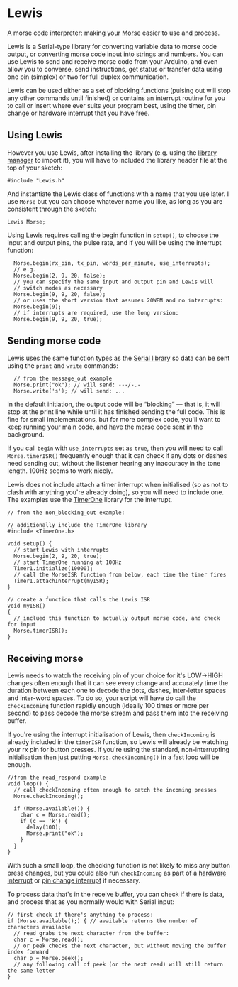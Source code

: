 Lewis
=====

A morse code interpreter: making your [Morse](https://en.wikipedia.org/wiki/Inspector_Morse_(TV_series)) easier to use and process.

Lewis is a Serial-type library for converting variable data to morse code output, or converting morse code input into strings and numbers. You can use Lewis to send and receive morse code from your Arduino, and even allow you to converse, send instructions, get status or transfer data using one pin (simplex) or two for full duplex communication.

Lewis can be used either as a set of blocking functions (pulsing out will stop any other commands until finished) or contains an interrupt routine for you to call or insert where ever suits your program best, using the timer, pin change or hardware interrupt that you have free.

Using Lewis
-----------

However you use Lewis, after installing the library (e.g. using the [library manager](https://www.arduino.cc/en/Guide/Libraries#toc2) to import it), you will have to included the library header file at the top of your sketch:

```
#include "Lewis.h"
```

And instantiate the Lewis class of functions with a name that you use later. I use `Morse` but you can choose whatever name you like, as long as you are consistent through the sketch:

```
Lewis Morse;
```

Using Lewis requires calling the begin function in `setup()`, to choose the input and output pins, the pulse rate, and if you will be using the interrupt function:

```
  Morse.begin(rx_pin, tx_pin, words_per_minute, use_interrupts);
  // e.g.
  Morse.begin(2, 9, 20, false);
  // you can specify the same input and output pin and Lewis will
  // switch modes as necessary
  Morse.begin(9, 9, 20, false);
  // or uses the short version that assumes 20WPM and no interrupts:
  Morse.begin(9);
  // if interrupts are required, use the long version:
  Morse.begin(9, 9, 20, true);
```

Sending morse code
------------------

Lewis uses the same function types as the [Serial library](https://www.arduino.cc/en/Reference/Serial) so data can be sent using the `print` and `write` commands:

```
  // from the message_out example
  Morse.print("ok"); // will send: ---/-.-
  Morse.write('s'); // will send: ...
```

in the default initiation, the output code will be “blocking” — that is, it will stop at the print line while until it has finished sending the full code. This is fine for small implementations, but for more complex code, you'll want to keep running your main code, and have the morse code sent in the background.

If you call `begin` with `use_interrupts` set as `true`, then you will need to call `Morse.timerISR()` frequently enough that it can check if any dots or dashes need sending out, without the listener hearing any inaccuracy in the tone length. 100Hz seems to work nicely.

Lewis does not include attach a timer interrupt when initialised (so as not to clash with anything you're already doing), so you will need to include one. The examples use the [TimerOne](https://github.com/PaulStoffregen/TimerOne) library for the interrupt.

```
// from the non_blocking_out example:

// additionally include the TimerOne library
#include <TimerOne.h>

void setup() {
  // start Lewis with interrupts
  Morse.begin(2, 9, 20, true);
  // start TimerOne running at 100Hz
  Timer1.initialize(10000);
  // call the MorseISR function from below, each time the timer fires
  Timer1.attachInterrupt(myISR);
}

// create a function that calls the Lewis ISR
void myISR()
{
  // inclued this function to actually output morse code, and check for input
  Morse.timerISR();
}
```

Receiving morse
---------------

Lewis needs to watch the receiving pin of your choice for it's LOW→HIGH changes often enough that it can see every change and accurately time the duration between each one to decode the dots, dashes, inter-letter spaces and inter-word spaces. To do so, your script will have do call the `checkIncoming` function rapidly enough (ideally 100 times or more per second) to pass decode the morse stream and pass them into the receiving buffer.

If you're using the interrupt initialisation of Lewis, then `checkIncoming` is already included in the `timerISR` function, so Lewis will already be watching your rx pin for button presses. If you're using the standard, non-interrupting initialisation then just putting `Morse.checkIncoming()` in a fast loop will be enough.

```
//from the read_respond example
void loop() {
  // call checkIncoming often enough to catch the incoming presses
  Morse.checkIncoming();

  if (Morse.available()) {
    char c = Morse.read();
    if (c == 'k') {
      delay(100);
      Morse.print("ok");
    }
  }
}
```

With such a small loop, the checking function is not likely to miss any button press changes, but you could also run `checkIncoming` as part of a [hardware interrupt](https://www.arduino.cc/en/Reference/AttachInterrupt) or [pin change interrupt](http://www.geertlangereis.nl/Electronics/Pin_Change_Interrupts/PinChange_en.html) if necessary.

To process data that's in the receive buffer, you can check if there is data, and process that as you normally would with Serial input:

```
// first check if there's anything to process:
if (Morse.available();) { // available returns the number of characters available
  // read grabs the next character from the buffer:
  char c = Morse.read();
  // or peek checks the next character, but without moving the buffer index forward
  char p = Morse.peek();
  // any following call of peek (or the next read) will still return the same letter
}
```
